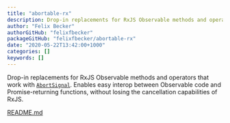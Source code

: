 ```yaml
---
title: "abortable-rx"
description: Drop-in replacements for RxJS Observable methods and operators that work with AbortSignal
author: "Felix Becker"
authorGitHub: "felixfbecker"
packageGitHub: "felixfbecker/abortable-rx"
date: "2020-05-22T13:42:00+1000"
categories: []
keywords: []
---
```


Drop-in replacements for RxJS Observable methods and operators that work with [`AbortSignal`](https://developer.mozilla.org/en-US/docs/Web/API/AbortSignal).
Enables easy interop between Observable code and Promise-returning functions, without losing the cancellation capabilities of RxJS.

[README.md](https://github.com/felixfbecker/abortable-rx/blob/master/README.md)
